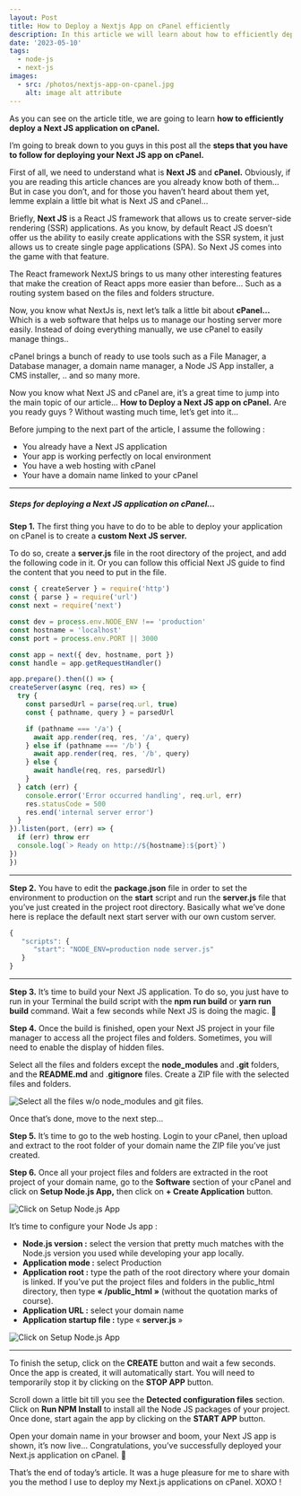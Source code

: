 ```yaml
---
layout: Post
title: How to Deploy a Nextjs App on cPanel efficiently
description: In this article we will learn about how to efficiently deploy a Next JS application on cPanel.
date: '2023-05-10'
tags:
  - node-js
  - next-js
images:
  - src: /photos/nextjs-app-on-cpanel.jpg
    alt: image alt attribute
---
```


As you can see on the article title, we are going to learn **how to efficiently deploy a Next JS application on cPanel.**

I’m going to break down to you guys in this post all the **steps that you have to follow for deploying your Next JS app on cPanel.**

First of all, we need to understand what is **Next JS** and **cPanel.** Obviously, if you are reading this article chances are you already know both of them… But in case you don’t, and for those you haven’t heard about them yet, lemme explain a little bit what is Next JS and cPanel…

Briefly, **Next JS** is a React JS framework that allows us to create server-side rendering (SSR) applications. As you know, by default React JS doesn’t offer us the ability to easily create applications with the SSR system, it just allows us to create single page applications (SPA). So Next JS comes into the game with that feature.

The React framework NextJS brings to us many other interesting features that make the creation of React apps more easier than before… Such as a routing system based on the files and folders structure.

Now, you know what NextJs is, next let’s talk a little bit about **cPanel…** Which is a web software that helps us to manage our hosting server more easily. Instead of doing everything manually, we use cPanel to easily manage things..

cPanel brings a bunch of ready to use tools such as a File Manager, a Database manager, a domain name manager, a Node JS App installer, a CMS installer, .. and so many more.

Now you know what Next JS and cPanel are, it’s a great time to jump into the main topic of our article… **How to Deploy a Next JS app on cPanel.** Are you ready guys ? Without wasting much time, let’s get into it…

Before jumping to the next part of the article, I assume the following :

- You already have a Next JS application
- Your app is working perfectly on local environment
- You have a web hosting with cPanel
- Your have a domain name linked to your cPanel

---

##### Steps for deploying a Next JS application on cPanel…

**Step 1.** The first thing you have to do to be able to deploy your application on cPanel is to create a **custom Next JS server.**

To do so, create a **server.js** file in the root directory of the project, and add the following code in it. Or you can follow this official Next JS guide to find the content that you need to put in the file.

  ```js
const { createServer } = require('http')
const { parse } = require('url')
const next = require('next')

const dev = process.env.NODE_ENV !== 'production'
const hostname = 'localhost'
const port = process.env.PORT || 3000

const app = next({ dev, hostname, port })
const handle = app.getRequestHandler()

app.prepare().then(() => {
  createServer(async (req, res) => {
    try {
      const parsedUrl = parse(req.url, true)
      const { pathname, query } = parsedUrl

      if (pathname === '/a') {
        await app.render(req, res, '/a', query)
      } else if (pathname === '/b') {
        await app.render(req, res, '/b', query)
      } else {
        await handle(req, res, parsedUrl)
      }
    } catch (err) {
      console.error('Error occurred handling', req.url, err)
      res.statusCode = 500
      res.end('internal server error')
    }
  }).listen(port, (err) => {
    if (err) throw err
    console.log(`> Ready on http://${hostname}:${port}`)
  })
})
  ```

---
**Step 2.** You have to edit the **package.json** file in order to set the environment to production on the **start** script and run the **server.js** file that you’ve just created in the project root directory. Basically what we’ve done here is replace the default next start server with our own custom server.

```js
{
   "scripts": {
      "start": "NODE_ENV=production node server.js"
   }
}
```
---
**Step 3.** It’s time to build your Next JS application. To do so, you just have to run in your Terminal the build script with the **npm run build** or **yarn run build** command. Wait a few seconds while Next JS is doing the magic. 🙂

**Step 4.** Once the build is finished, open your Next JS project in your file manager to access all the project files and folders. Sometimes, you will need to enable the display of hidden files.

Select all the files and folders except the **node_modules** and **.git** folders, and the **README.md** and .**gitignore** files. Create a ZIP file with the selected files and folders.

![Select all the files w/o node_modules and git files.](/photos/select-files.jpg "Select all the files w/o node_modules and git files.")

Once that’s done, move to the next step…

**Step 5.** It’s time to go to the web hosting. Login to your cPanel, then upload and extract to the root folder of your domain name the ZIP file you’ve just created.

**Step 6.** Once all your project files and folders are extracted in the root project of your domain name, go to the **Software** section of your cPanel and click on **Setup Node.js App,** then click on **+ Create Application** button.

![Click on Setup Node.js App](/photos/LX4jjTB3XtJLKsapzm-g.webp "Click on Setup Node.js App")

It’s time to configure your Node Js app :

- **Node.js version :** select the version that pretty much matches with the Node.js version you used while developing your app locally.
- **Application mode :** select Production
- **Application root :** type the path of the root directory where your domain is linked. If you’ve put the project files and folders in the public_html directory, then type **« /public_html »** (without the quotation marks of course).
- **Application URL :** select your domain name
- **Application startup file :** type « **server.js** »

![Click on Setup Node.js App](/photos/nt785ar_0EcGahL6t6lQ.webp "Click on Setup Node.js App")

---

To finish the setup, click on the **CREATE** button and wait a few seconds. Once the app is created, it will automatically start. You will need to temporarily stop it by clicking on the **STOP APP** button.

Scroll down a little bit till you see the **Detected configuration files** section. Click on **Run NPM Install** to install all the Node JS packages of your project. Once done, start again the app by clicking on the **START APP** button.

Open your domain name in your browser and boom, your Next JS app is shown, it’s now live… Congratulations, you’ve successfully deployed your Next.js application on cPanel. 👏

That’s the end of today’s article. It was a huge pleasure for me to share with you the method I use to deploy my Next.js applications on cPanel. XOXO !
